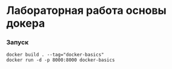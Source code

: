 # Лабораторная работа основы докера

### Запуск
```
docker build . --tag="docker-basics"
docker run -d -p 8000:8000 docker-basics
```
